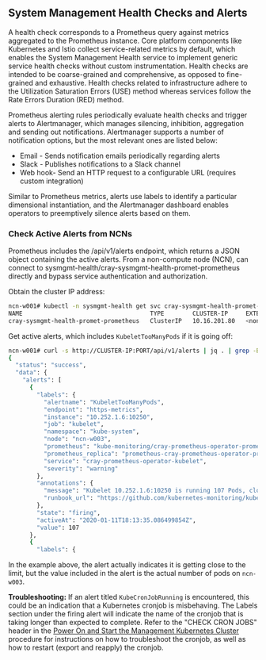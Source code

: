 ## System Management Health Checks and Alerts

A health check corresponds to a Prometheus query against metrics aggregated to the Prometheus instance. Core platform components like Kubernetes and Istio collect service-related metrics by default, which enables the System Management Health service to implement generic service health checks without custom instrumentation. Health checks are intended to be coarse-grained and comprehensive, as opposed to fine-grained and exhaustive. Health checks related to infrastructure adhere to the Utilization Saturation Errors \(USE\) method whereas services follow the Rate Errors Duration \(RED\) method.

Prometheus alerting rules periodically evaluate health checks and trigger alerts to Alertmanager, which manages silencing, inhibition, aggregation and sending out notifications. Alertmanager supports a number of notification options, but the most relevant ones are listed below:

-   Email - Sends notification emails periodically regarding alerts
-   Slack - Publishes notifications to a Slack channel
-   Web hook- Send an HTTP request to a configurable URL \(requires custom integration\)

Similar to Prometheus metrics, alerts use labels to identify a particular dimensional instantiation, and the Alertmanager dashboard enables operators to preemptively silence alerts based on them.

### Check Active Alerts from NCNs

Prometheus includes the /api/v1/alerts endpoint, which returns a JSON object containing the active alerts. From a non-compute node \(NCN\), can connect to sysmgmt-health/cray-sysmgmt-health-promet-prometheus directly and bypass service authentication and authorization.

Obtain the cluster IP address:

```bash
ncn-w001# kubectl -n sysmgmt-health get svc cray-sysmgmt-health-promet-prometheus
NAME                                    TYPE        CLUSTER-IP     EXTERNAL-IP   PORT(S)    AGE
cray-sysmgmt-health-promet-prometheus   ClusterIP   10.16.201.80   <none>        9090/TCP   2d6h
```

Get active alerts, which includes `KubeletTooManyPods` if it is going off:

```bash
ncn-w001# curl -s http://CLUSTER-IP:PORT/api/v1/alerts | jq . | grep -B 10 -A 20 KubeletTooManyPods
{
  "status": "success",
  "data": {
    "alerts": [
      {
        "labels": {
          "alertname": "KubeletTooManyPods",
          "endpoint": "https-metrics",
          "instance": "10.252.1.6:10250",
          "job": "kubelet",
          "namespace": "kube-system",
          "node": "ncn-w003",
          "prometheus": "kube-monitoring/cray-prometheus-operator-prometheus",
          "prometheus_replica": "prometheus-cray-prometheus-operator-prometheus-0",
          "service": "cray-prometheus-operator-kubelet",
          "severity": "warning"
        },
        "annotations": {
          "message": "Kubelet 10.252.1.6:10250 is running 107 Pods, close to the limit of 110.",
          "runbook_url": "https://github.com/kubernetes-monitoring/kubernetes-mixin/tree/master/runbook.md#alert-name-kubelettoomanypods"
        },
        "state": "firing",
        "activeAt": "2020-01-11T18:13:35.086499854Z",
        "value": 107
      },
      {
        "labels": {
```

In the example above, the alert actually indicates it is getting close to the limit, but the value included in the alert is the actual number of pods on `ncn-w003`.

**Troubleshooting:** If an alert titled `KubeCronJobRunning` is encountered, this could be an indication that a Kubernetes cronjob is misbehaving. The Labels section under the firing alert will indicate the name of the cronjob that is taking longer than expected to complete. Refer to the "CHECK CRON JOBS" header in the [Power On and Start the Management Kubernetes Cluster](../power_management/Power_On_and_Start_the_Management_Kubernetes_Cluster.md) procedure for instructions on how to troubleshoot the cronjob, as well as how to restart \(export and reapply\) the cronjob.


